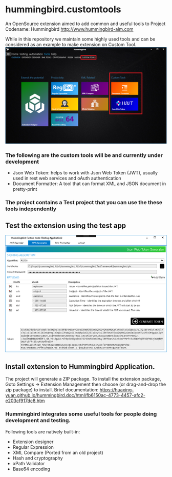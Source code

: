# hummingbird.customtools
An OpenSource extension aimed to add common and useful tools to Project Codename: Hummingbird
http://www.hummingbird-alm.com

While in this repository we maintain some highly used tools and can be considered as an example to make extension on Custom Tool.
![Tool](tool.png)

### The following are the custom tools will be and currently under development
* Json Web Token: helps to work with Json Web Token (JWT), usually used in rest web services and oAuth authentication
* Document Formatter: A tool that can format XML and JSON document in pretty-print 

### The project contains a Test project that you can use the these tools independently 
## Test the extension using the test app
![Testapp](testapp.png)

## Install extension to Hummingbird Application.
The project will generate a ZIP package. To install the extension package, Goto Settings -> Extension Management
then choose (or drag-and-drop the zip package) to install.
Brief documentation: https://huaxing-yuan.github.io/hummingbird.doc/html/fb6150ac-4773-4457-afc2-e203cf917dc8.htm

### Hummingbird integrates some useful tools for people doing development and testing.
Following tools are natively built-in:
* Extension designer
* Regular Expression
* XML Compare (Ported from an old project)
* Hash and cryptography
* xPath Validator
* Base64 encoding

